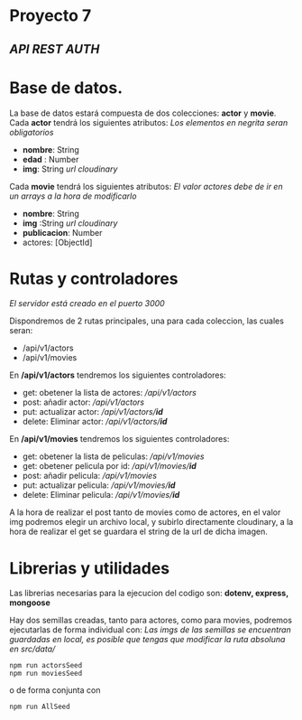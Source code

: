 # Proyecto 7
## _API REST AUTH_


# Base de datos.
La base de datos estará compuesta de dos colecciones: **actor** y **movie**.
Cada **actor** tendrá los siguientes atributos: 
*Los elementos en negrita seran obligatorios*
- **nombre**: String 
- **edad** : Number
- **img**: String *url cloudinary*


Cada **movie** tendrá los siguientes atributos: 
*El valor actores debe de ir en un arrays a la hora de modificarlo*
- **nombre**: String
- **img** :String *url cloudinary*
- **publicacion**: Number
- actores: [ObjectId]


# Rutas y controladores
*El servidor está creado en el puerto 3000*

Dispondremos de 2 rutas principales, una para cada coleccion, las cuales seran:
- /api/v1/actors
- /api/v1/movies

En **/api/v1/actors** tendremos los siguientes controladores:
- get: obetener la lista de actores: */api/v1/actors*
- post: añadir actor: */api/v1/actors*
- put: actualizar actor: */api/v1/actors/**id***
- delete: Eliminar actor: */api/v1/actors/**id***

En **/api/v1/movies** tendremos los siguientes controladores:
- get: obetener la lista de peliculas: */api/v1/movies*
- get: obetener pelicula por id: */api/v1/movies/**id***
- post: añadir pelicula: */api/v1/movies*
- put: actualizar pelicula: */api/v1/movies/**id***
- delete: Eliminar pelicula: */api/v1/movies/**id***


A la hora de realizar el post tanto de movies como de actores, en el valor img podremos elegir un archivo local, y subirlo directamente cloudinary, a la hora de realizar el get se guardara el string de la url de dicha imagen.

# Librerias y utilidades
Las librerias necesarias para la ejecucion del codigo son: **dotenv, express, mongoose**



Hay dos semillas creadas, tanto para actores, como para movies, podremos ejecutarlas de forma individual con:
*Las imgs de las semillas se encuentran guardadas en local, es posible que tengas que modificar la ruta absoluna en src/data/*


```
npm run actorsSeed
npm run moviesSeed
```
o de forma conjunta con 
```
npm run AllSeed
```